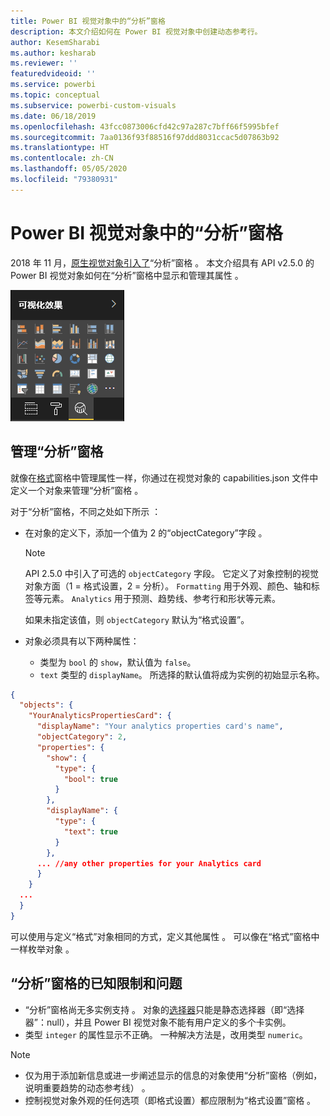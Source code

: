 ```yaml
---
title: Power BI 视觉对象中的“分析”窗格
description: 本文介绍如何在 Power BI 视觉对象中创建动态参考行。
author: KesemSharabi
ms.author: kesharab
ms.reviewer: ''
featuredvideoid: ''
ms.service: powerbi
ms.topic: conceptual
ms.subservice: powerbi-custom-visuals
ms.date: 06/18/2019
ms.openlocfilehash: 43fcc0873006cfd42c97a287c7bff66f5995bfef
ms.sourcegitcommit: 7aa0136f93f88516f97ddd8031ccac5d07863b92
ms.translationtype: HT
ms.contentlocale: zh-CN
ms.lasthandoff: 05/05/2020
ms.locfileid: "79380931"
---
```

# <a name="the-analytics-pane-in-power-bi-visuals"></a>Power BI 视觉对象中的“分析”窗格

2018 年 11 月，[原生视觉对象引入了](https://docs.microsoft.com/power-bi/desktop-analytics-pane)“分析”窗格  。
本文介绍具有 API v2.5.0 的 Power BI 视觉对象如何在“分析”窗格中显示和管理其属性  。

![“分析”窗格](media/analytics-pane/visualization-pane-analytics-tab.png)

## <a name="manage-the-analytics-pane"></a>管理“分析”窗格

就像在[格式](https://docs.microsoft.com/power-bi/developer/visuals/custom-visual-develop-tutorial-format-options)窗格中管理属性一样，你通过在视觉对象的 capabilities.json 文件中定义一个对象来管理“分析”窗格    。

对于“分析”窗格，不同之处如下所示  ：

* 在对象的定义下，添加一个值为 2 的“objectCategory”字段  。

    > [!NOTE]
    > API 2.5.0 中引入了可选的 `objectCategory` 字段。 它定义了对象控制的视觉对象方面（1 = 格式设置，2 = 分析）。 `Formatting` 用于外观、颜色、轴和标签等元素。 `Analytics` 用于预测、趋势线、参考行和形状等元素。
    >
    > 如果未指定该值，则 `objectCategory` 默认为“格式设置”。

* 对象必须具有以下两种属性：
    * 类型为 `bool` 的 `show`，默认值为 `false`。
    * `text` 类型的 `displayName`。 所选择的默认值将成为实例的初始显示名称。

```json
{
  "objects": {
    "YourAnalyticsPropertiesCard": {
      "displayName": "Your analytics properties card's name",
      "objectCategory": 2,
      "properties": {
        "show": {
          "type": {
            "bool": true
          }
        },
        "displayName": {
          "type": {
            "text": true
          }
        },
      ... //any other properties for your Analytics card
      }
    }
  ...
  }
}
```

可以使用与定义“格式”对象相同的方式，定义其他属性  。 可以像在“格式”窗格中一样枚举对象  。

## <a name="known-limitations-and-issues-of-the-analytics-pane"></a>“分析”窗格的已知限制和问题

* “分析”窗格尚无多实例支持  。 对象的[选择器](https://microsoft.github.io/PowerBI-visuals/docs/concepts/objects-and-properties/#selector)只能是静态选择器（即“选择器”：null），并且 Power BI 视觉对象不能有用户定义的多个卡实例。
* 类型 `integer` 的属性显示不正确。 一种解决方法是，改用类型 `numeric`。

> [!NOTE]
> * 仅为用于添加新信息或进一步阐述显示的信息的对象使用“分析”窗格（例如，说明重要趋势的动态参考线）  。
> * 控制视觉对象外观的任何选项（即格式设置）都应限制为“格式设置”窗格  。
